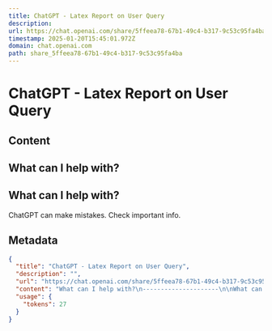```yaml
---
title: ChatGPT - Latex Report on User Query
description: 
url: https://chat.openai.com/share/5ffeea78-67b1-49c4-b317-9c53c95fa4ba
timestamp: 2025-01-20T15:45:01.972Z
domain: chat.openai.com
path: share_5ffeea78-67b1-49c4-b317-9c53c95fa4ba
---
```


# ChatGPT - Latex Report on User Query



## Content

What can I help with?
---------------------

What can I help with?
---------------------

ChatGPT can make mistakes. Check important info.

## Metadata

```json
{
  "title": "ChatGPT - Latex Report on User Query",
  "description": "",
  "url": "https://chat.openai.com/share/5ffeea78-67b1-49c4-b317-9c53c95fa4ba",
  "content": "What can I help with?\n---------------------\n\nWhat can I help with?\n---------------------\n\nChatGPT can make mistakes. Check important info.",
  "usage": {
    "tokens": 27
  }
}
```
